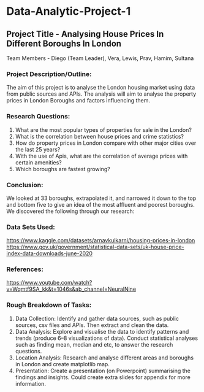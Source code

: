 # Data-Analytic-Project-1

## Project Title - Analysing House Prices In Different Boroughs In London 
Team Members -  Diego (Team Leader), Vera, Lewis, Prav, Hamim, Sultana

### Project Description/Outline:
The aim of this project is to analyse the London housing market using data from public sources and APIs.
The analysis will aim to analyse the property prices in London Boroughs and factors influencing them. 


### Research Questions:
1.   What are the most popular types of properties for sale in the London?
2.   What is the correlation between house prices and crime statistics?
3.   How do property prices in London compare with other major cities over the last 25 years?
4.   With the use of Apis, what are the correlation of average prices with certain amenities? 
5.   Which boroughs are fastest growing?

### Conclusion:
We looked at 33 boroughs, extrapolated it, and narrowed it down to the top and bottom five to give an idea of the most affluent and poorest boroughs. We discovered the following through our research:

### Data Sets Used:
https://www.kaggle.com/datasets/arnavkulkarni/housing-prices-in-london
https://www.gov.uk/government/statistical-data-sets/uk-house-price-index-data-downloads-june-2020

### References:
https://www.youtube.com/watch?v=Wqmtf9SA_kk&t=1046s&ab_channel=NeuralNine

### Rough Breakdown of Tasks:
1. Data Collection: Identify and gather data sources, such as public sources, csv files and APIs. Then extract and clean the data.
2. Data Analysis: Explore and visualise the data to identify patterns and trends (produce 6–8 visualizations of data). Conduct statistical analyses such as finding mean, median and etc, to answer the research questions.
3. Location Analysis: Research and analyse different areas and boroughs in London and create matplotlib map.
4. Presentation: Create a presentation (on Powerpoint) summarising the findings and insights. Could create extra slides for appendix for more information.
